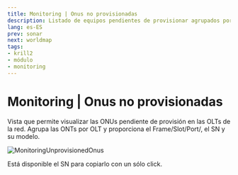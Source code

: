 ```yaml
---
title: Monitoring | Onus no provisionadas
description: Listado de equipos pendientes de provisionar agrupados por OLT.
lang: es-ES
prev: sonar
next: worldmap
tags:
- krill2
- módulo
- monitoring
---
```

# Monitoring | Onus no provisionadas

Vista que permite visualizar las ONUs pendiente de provisión en las OLTs de la red. Agrupa las ONTs por OLT y proporciona el Frame/Slot/Port/, el SN y su modelo.

![MonitoringUnprovisionedOnus](/img/krill2/monitoring/0501.png)

Está disponible el SN para copiarlo con un sólo click.
